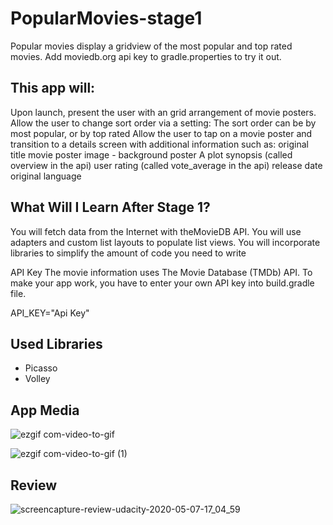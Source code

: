 # PopularMovies-stage1
Popular movies display a gridview of the most popular and top rated movies.
Add moviedb.org api key to gradle.properties to try it out.

## This app will:

Upon launch, present the user with an grid arrangement of movie posters.
Allow the user to change sort order via a setting: The sort order can be by most popular, or by top rated
Allow the user to tap on a movie poster and transition to a details screen with additional information such as:
original title
movie poster image - background poster
A plot synopsis (called overview in the api)
user rating (called vote_average in the api)
release date
original language
## What Will I Learn After Stage 1?
You will fetch data from the Internet with theMovieDB API. You will use adapters and custom list layouts to populate list views. You will incorporate libraries to simplify the amount of code you need to write

API Key
The movie information uses The Movie Database (TMDb) API. To make your app work, you have to enter your own API key into build.gradle file.

API_KEY="Api Key"

## Used Libraries
* Picasso
* Volley

## App Media

![ezgif com-video-to-gif](https://user-images.githubusercontent.com/42926055/81143105-ddf26600-8f8e-11ea-8368-837d31e42e17.gif)


![ezgif com-video-to-gif (1)](https://user-images.githubusercontent.com/42926055/81143424-72f55f00-8f8f-11ea-960e-73518a83ccd3.gif)

## Review

![screencapture-review-udacity-2020-05-07-17_04_59](https://user-images.githubusercontent.com/42926055/81767346-c9195380-94f5-11ea-81fb-5d79846a1b4e.png)
